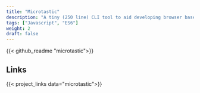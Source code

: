 ```yaml
---
title: "Microtastic"
description: "A tiny (250 line) CLI tool to aid developing browser based applications in pure ES6."
tags: ["Javascript", "ES6"]
weight: 2
draft: false
---
```


{{< github_readme "microtastic">}}

## Links
{{< project_links data="microtastic">}}
